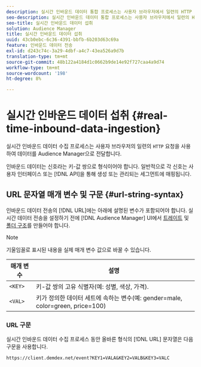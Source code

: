 ```yaml
---
description: 실시간 인바운드 데이터 통합 프로세스는 사용자 브라우저에서 일련의 HTTP 요청을 사용하여 데이터를 Audience Manager으로 전달합니다.
seo-description: 실시간 인바운드 데이터 통합 프로세스는 사용자 브라우저에서 일련의 HTTP 요청을 사용하여 데이터를 Audience Manager으로 전달합니다.
seo-title: 실시간 인바운드 데이터 섭취
solution: Audience Manager
title: 실시간 인바운드 데이터 섭취
uuid: 43cb0ebc-6c36-4391-bbfb-6b203d63c69a
feature: 인바운드 데이터 전송
exl-id: d243c74c-3a29-4dbf-a4c7-43ea526a9d7b
translation-type: tm+mt
source-git-commit: 48b122a4184d1c0662b9de14e92f727caa4a9d74
workflow-type: tm+mt
source-wordcount: '198'
ht-degree: 8%

---
```


# 실시간 인바운드 데이터 섭취 {#real-time-inbound-data-ingestion}

실시간 인바운드 데이터 수집 프로세스는 사용자 브라우저의 일련의 `HTTP` 요청을 사용하여 데이터를 Audience Manager으로 전달합니다.

<!-- c_rt_inbound_real_time.xml -->

인바운드 데이터는 신호라는 키-값 쌍으로 형식이어야 합니다. 일반적으로 각 신호는 사용자 인터페이스 또는 [!DNL API]을 통해 생성 또는 관리되는 세그먼트에 매핑됩니다.

## URL 문자열 매개 변수 및 구문 {#url-string-syntax}

인바운드 데이터 전송의 [!DNL URL]에는 아래에 설명된 변수가 포함되어야 합니다. 실시간 데이터 전송을 설정하기 전에 [!DNL Audience Manager] UI에서 [트레이트](../../../features/traits/create-onboarded-rule-based-traits.md) 및 [폴더 구조](../../../features/traits/trait-storage.md#create-trait-storage-folder)를 만들어야 합니다.

>[!NOTE]
>
>기울임꼴로 표시된 내용을 실제 매개 변수 값으로 바꿀 수 있습니다.

| 매개 변수 | 설명 |
|---|---|
| `<KEY>` | 키-값 쌍의 고유 식별자(예: 성별, 색상, 가격). |
| `<VAL>` | 키가 정의한 데이터 세트에 속하는 변수(예: gender=male, color=green, price=100) |

### URL 구문

실시간 인바운드 데이터 수집 프로세스 동안 올바른 형식의 [!DNL URL] 문자열은 다음 구문을 사용합니다.

```
https://client.demdex.net/event?KEY1=VALA&KEY2=VALB&KEY3=VALC
```
